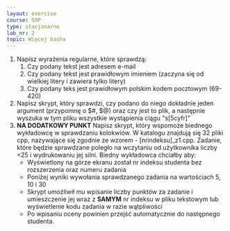 ```yaml
---
layout: exercise
course: SOP
type: stacjonarne
lab_nr: 2
topic: Więcej basha
---
```

1. Napisz wyrażenia regularne, które sprawdzą:
   1. Czy podany tekst jest adresem e-mail
   2. Czy podany tekst jest prawidłowym imieniem (zaczyna się od wielkiej litery i zawiera tylko litery)
   3. Czy podany teks jest prawidłowym polskim kodem pocztowym (69-420)
2. Napisz skrypt, który sprawdzi, czy podano do niego dokładnie jeden argument (przypomnę o $#, $@) oraz czy jest to plik, a następnie wyszuka w tym pliku wszystkie wystąpienia ciągu "s[5cyfr]"
3. **NA DODATKOWY PUNKT** Napisz skrypt, który wspomoże biednego wykładowcę w sprawdzaniu kolokwiów. W katalogu znajdują się 32 pliki cpp, nazywające się zgodnie ze wzorem - [nrindeksu]_z1.cpp. Zadanie, które będzie sprawdzane poległo na wczytaniu od użytkownika liczby <25 i wydrukowaniu jej silni. Biedny wykładowca chciałby aby:
   - Wyświetlony na górze ekranu został nr indeksu studenta bez rozszerzenia oraz numeru zadania
   - Poniżej wyniki wywołania sprawdzanego zadania na wartościach 5, 10 i 30
   - Skrypt umożliwił mu wpisanie liczby punktów za zadanie i umieszczenie jej wraz z **SAMYM** nr indeksu w pliku tekstowym lub wyświetlenie kodu zadania w razie wątpliwości
   - Po wpisaniu oceny powinien przejść automatycznie do następnego studenta.